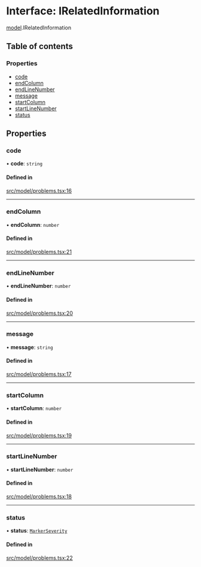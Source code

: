# Interface: IRelatedInformation

[model](../modules/model.md).IRelatedInformation

## Table of contents

### Properties

- [code](model.IRelatedInformation.md#code)
- [endColumn](model.IRelatedInformation.md#endcolumn)
- [endLineNumber](model.IRelatedInformation.md#endlinenumber)
- [message](model.IRelatedInformation.md#message)
- [startColumn](model.IRelatedInformation.md#startcolumn)
- [startLineNumber](model.IRelatedInformation.md#startlinenumber)
- [status](model.IRelatedInformation.md#status)

## Properties

### code

• **code**: `string`

#### Defined in

[src/model/problems.tsx:16](https://github.com/mtsdnz/allai-core/blob/5932278/src/model/problems.tsx#L16)

___

### endColumn

• **endColumn**: `number`

#### Defined in

[src/model/problems.tsx:21](https://github.com/mtsdnz/allai-core/blob/5932278/src/model/problems.tsx#L21)

___

### endLineNumber

• **endLineNumber**: `number`

#### Defined in

[src/model/problems.tsx:20](https://github.com/mtsdnz/allai-core/blob/5932278/src/model/problems.tsx#L20)

___

### message

• **message**: `string`

#### Defined in

[src/model/problems.tsx:17](https://github.com/mtsdnz/allai-core/blob/5932278/src/model/problems.tsx#L17)

___

### startColumn

• **startColumn**: `number`

#### Defined in

[src/model/problems.tsx:19](https://github.com/mtsdnz/allai-core/blob/5932278/src/model/problems.tsx#L19)

___

### startLineNumber

• **startLineNumber**: `number`

#### Defined in

[src/model/problems.tsx:18](https://github.com/mtsdnz/allai-core/blob/5932278/src/model/problems.tsx#L18)

___

### status

• **status**: [`MarkerSeverity`](../enums/model.MarkerSeverity.md)

#### Defined in

[src/model/problems.tsx:22](https://github.com/mtsdnz/allai-core/blob/5932278/src/model/problems.tsx#L22)

